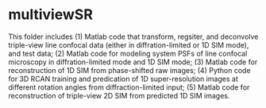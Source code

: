 # multiviewSR
This folder includes 
(1) Matlab code that transform, regsiter, and deconvolve triple-view line confocal data (either in diffration-limited or 1D SIM mode), and test data;
(2) Matlab code for modeling system PSFs of line confocal microscopy in diffration-limited mode and 1D SIM mode;
(3) Matlab code for reconstruction of 1D SIM from phase-shifted raw images;
(4) Python code for 3D RCAN training and predication of 1D super-resolution images at different rotation angles from diffraction-limited input;
(5) Matlab code for reconstruction of triple-view 2D SIM from predicted 1D SIM images.

